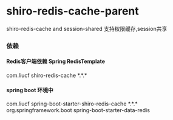 # shiro-redis-cache-parent
shiro-redis-cache  and session-shared
支持权限缓存,session共享

### 依赖
#### Redis客户端依赖 Spring RedisTemplate
<dependency>
	<groupId>com.liucf</groupId>
	<artifactId>shiro-redis-cache</artifactId>
	<version>*.*.*</version>
</dependency>

#### spring boot 环境中
<dependency>
	<groupId>com.liucf</groupId>
	<artifactId>spring-boot-starter-shiro-redis-cache</artifactId>
	<version>*.*.*</version>
</dependency>
<dependency>
	<groupId>org.springframework.boot</groupId>
	<artifactId>spring-boot-starter-data-redis</artifactId>
</dependency>
